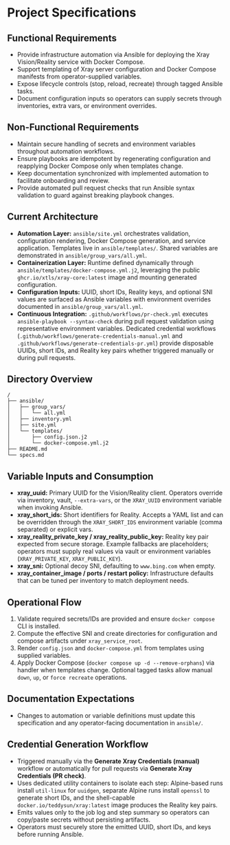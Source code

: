 # Project Specifications

## Functional Requirements
- Provide infrastructure automation via Ansible for deploying the Xray Vision/Reality service with Docker Compose.
- Support templating of Xray server configuration and Docker Compose manifests from operator-supplied variables.
- Expose lifecycle controls (stop, reload, recreate) through tagged Ansible tasks.
- Document configuration inputs so operators can supply secrets through inventories, extra vars, or environment overrides.

## Non-Functional Requirements
- Maintain secure handling of secrets and environment variables throughout automation workflows.
- Ensure playbooks are idempotent by regenerating configuration and reapplying Docker Compose only when templates change.
- Keep documentation synchronized with implemented automation to facilitate onboarding and review.
- Provide automated pull request checks that run Ansible syntax validation to guard against breaking playbook changes.

## Current Architecture
- **Automation Layer:** `ansible/site.yml` orchestrates validation, configuration rendering, Docker Compose generation, and service application. Templates live in `ansible/templates/`. Shared variables are demonstrated in `ansible/group_vars/all.yml`.
- **Containerization Layer:** Runtime defined dynamically through `ansible/templates/docker-compose.yml.j2`, leveraging the public `ghcr.io/xtls/xray-core:latest` image and mounting generated configuration.
- **Configuration Inputs:** UUID, short IDs, Reality keys, and optional SNI values are surfaced as Ansible variables with environment overrides documented in `ansible/group_vars/all.yml`.
- **Continuous Integration:** `.github/workflows/pr-check.yml` executes `ansible-playbook --syntax-check` during pull request validation using representative environment variables. Dedicated credential workflows (`.github/workflows/generate-credentials-manual.yml` and `.github/workflows/generate-credentials-pr.yml`) provide disposable UUIDs, short IDs, and Reality key pairs whether triggered manually or during pull requests.

## Directory Overview
```
/
├── ansible/
│   ├── group_vars/
│   │   └── all.yml
│   ├── inventory.yml
│   ├── site.yml
│   └── templates/
│       ├── config.json.j2
│       └── docker-compose.yml.j2
├── README.md
└── specs.md
```

## Variable Inputs and Consumption
- **xray_uuid:** Primary UUID for the Vision/Reality client. Operators override via inventory, vault, `--extra-vars`, or the `XRAY_UUID` environment variable when invoking Ansible.
- **xray_short_ids:** Short identifiers for Reality. Accepts a YAML list and can be overridden through the `XRAY_SHORT_IDS` environment variable (comma separated) or explicit vars.
- **xray_reality_private_key / xray_reality_public_key:** Reality key pair expected from secure storage. Example fallbacks are placeholders; operators must supply real values via vault or environment variables (`XRAY_PRIVATE_KEY`, `XRAY_PUBLIC_KEY`).
- **xray_sni:** Optional decoy SNI, defaulting to `www.bing.com` when empty.
- **xray_container_image / ports / restart policy:** Infrastructure defaults that can be tuned per inventory to match deployment needs.

## Operational Flow
1. Validate required secrets/IDs are provided and ensure `docker compose` CLI is installed.
2. Compute the effective SNI and create directories for configuration and compose artifacts under `xray_service_root`.
3. Render `config.json` and `docker-compose.yml` from templates using supplied variables.
4. Apply Docker Compose (`docker compose up -d --remove-orphans`) via handler when templates change. Optional tagged tasks allow manual `down`, `up`, or `force recreate` operations.

## Documentation Expectations
- Changes to automation or variable definitions must update this specification and any operator-facing documentation in `ansible/`.

## Credential Generation Workflow
- Triggered manually via the **Generate Xray Credentials (manual)** workflow or automatically for pull requests via **Generate Xray Credentials (PR check)**.
- Uses dedicated utility containers to isolate each step: Alpine-based runs install `util-linux` for `uuidgen`, separate Alpine runs install `openssl` to generate short IDs, and the shell-capable `docker.io/teddysun/xray:latest` image produces the Reality key pairs.
- Emits values only to the job log and step summary so operators can copy/paste secrets without persisting artifacts.
- Operators must securely store the emitted UUID, short IDs, and keys before running Ansible.
